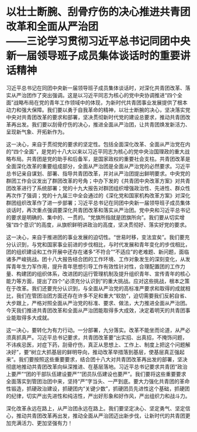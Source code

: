 # 以壮士断腕、刮骨疗伤的决心推进共青团改革和全面从严治团<br/>——三论学习贯彻习近平总书记同团中央新一届领导班子成员集体谈话时的重要讲话精神

习近平总书记在同团中央新一届领导班子成员集体谈话时，对深化共青团改革、落实从严治团作了突出强调。这是以习近平同志为核心的党中央协调推进“四个全面”战略布局在党的青年工作领域中的体现，为新时代共青团事业发展提供了根本动力和强大保障。我们要以勇于自我革命的精神，以壮士断腕的决心，坚决落实党中央对共青团改革的要求和部署，坚决贯彻新时代党的建设总要求，推动共青团改革再出发。我们要以刮骨疗伤的决心，推进全面从严治团，让共青团焕发新活力、呈现新气象、开拓新作为。

这一决心，来自于贯彻党的要求的坚定性。包括全面深化改革、全面从严治党在内的“四个全面”，是党的十八大以来以习近平同志为核心的党中央治国理政的重大战略布局。共青团是党的助手和后备军，是国家政权的重要社会支柱。共青团改革是全面深化改革的重要组成部分，全面从严治团是全面从严治党的必然要求。习近平总书记亲自谋划、部署、指导共青团改革，并对从严治团提出鲜明要求。中央党的群团工作会议发出了群团改革的号角；中办下发的《共青团中央改革方案》对共青团改革进行了系统部署；党的十九大报告对群团组织增强政治性、先进性、群众性再次作了强调；党的十九届三中全会通过的《深化党和国家机构改革方案》对深化群团组织改革作了进一步部署；习近平总书记在同团中央新一届领导班子成员集体谈话时，再次重点强调要深化共青团改革和落实从严治团。党中央和习近平总书记的要求是明确的、集中的、一贯的。“党旗所指就是团旗所向”。我们要从切实增强“四个意识”的高度，从旗帜鲜明讲政治的高度，坚决贯彻好、落实好党的要求。

这一决心，来自于推进团的事业发展的迫切性。“世易时移，变法宜矣”。我们要充分认识到，与党和国家事业前进的步伐相比，与时代发展和青年变化的步伐相比，团的组织建设和工作开展中还存在诸多“不符合”“不适应”的老难题、新问题，面临诸多严峻挑战。团十八大报告结合团的工作环境、工作对象发生的深刻变化，从发挥青年生力军作用，提升青年思想引导工作有效性针对性，合理配置团的工作力量、构建团的组织体系，改进团的运行管理机制及提升组织青年、宣传青年的核心能力等方面，提出了四个“必须充分认识到”的重大挑战。应对这些挑战，根本之策在于改革。我们还要充分认识到，与全面从严治党的高标准严要求和取得的成就相比，我们在管团治团方面还存在许多不足和重大“软肋”，迫切需要我们反躬自省、大步跟上，严格对照全面从严治党的标准、要求、做法，大力推进全面从严治团。今天我们推进共青团改革和全面从严治团能取得多大成效，决定着明天的共青团事业能取得多大成就。

这一决心，要转化为有力行动。一分部署，九分落实。改革不能坐而论道，从严必须真抓真严。习近平总书记要求，共青团改革要“出实招、出真招，不掩饰问题，不讳疾忌医，对症下药，刮骨疗伤，真正从思想上、工作上、制度上把这个问题解决好”，要“树立大抓基层的鲜明导向，推动改革举措落到基层，使基层真正强起来”。我们要按照这些重要要求，结合团十八大对共青团改革再出发的部署，坚决彻底地推动共青团改革向纵深推进、在基层落地。习近平总书记要求共青团“政治上要严”“团的干部队伍建设要严”“团员队伍建设也要严”。我们要将这些重要要求全面落实到管团治团中来，坚持“严”字当头、一严到底。要大力强化共青团的革命性锻造，抓硬政治建设，抓硬团内“关键少数”，抓硬团员先进性这个基础，抓硬团的纪律，切实严出先进性和纯洁性，严出好形象和好作风，严出组织力和战斗力。

深化改革永远在路上，从严治团永远在路上。我们要坚定决心、坚定勇气、坚定信心，推动共青团改革再出发，推动全面从严治团迈出新步伐，让新时代的共青团更加充满活力、更加坚强有力！
